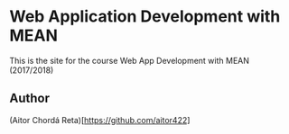 # Web Application Development with MEAN
This is the site for the course Web App Development with MEAN (2017/2018)

## Author
(Aitor Chordá Reta)[https://github.com/aitor422]
